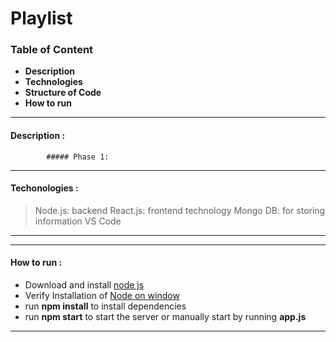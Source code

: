 ﻿# Playlist
### Table of Content
- **Description**
- **Technologies**
- **Structure of Code**
- **How to run**
---
#### Description :
            ##### Phase 1:
            
---
#### Techonologies :
> Node.js:    backend
> React.js:   frontend technology
> Mongo DB:   for storing information
> VS Code
---

---
#### How to run :
- Download and install [node js](https://nodejs.org/en/download)
- Verify Installation of [Node on window](https://phoenixnap.com/kb/install-node-js-npm-on-windows) 
- run **npm install** to install dependencies
- run **npm start** to start the server or manually start by running **app.js**
---